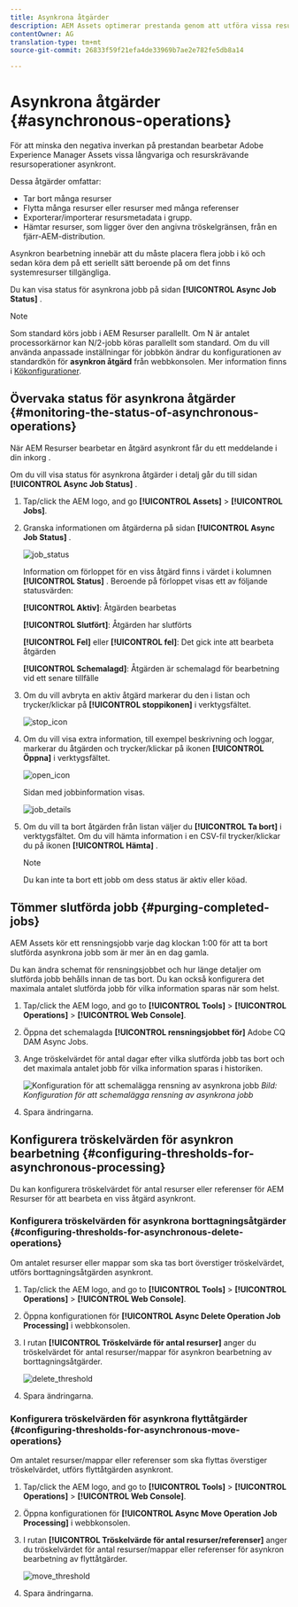 ```yaml
---
title: Asynkrona åtgärder
description: AEM Assets optimerar prestanda genom att utföra vissa resurskrävande uppgifter asynkront.
contentOwner: AG
translation-type: tm+mt
source-git-commit: 26833f59f21efa4de33969b7ae2e782fe5db8a14

---
```



# Asynkrona åtgärder {#asynchronous-operations}

För att minska den negativa inverkan på prestandan bearbetar Adobe Experience Manager Assets vissa långvariga och resurskrävande resursoperationer asynkront.

Dessa åtgärder omfattar:

* Tar bort många resurser
* Flytta många resurser eller resurser med många referenser
* Exporterar/importerar resursmetadata i grupp.
* Hämtar resurser, som ligger över den angivna tröskelgränsen, från en fjärr-AEM-distribution.

Asynkron bearbetning innebär att du måste placera flera jobb i kö och sedan köra dem på ett seriellt sätt beroende på om det finns systemresurser tillgängliga.

Du kan visa status för asynkrona jobb på sidan **[!UICONTROL Async Job Status]** .

>[!NOTE]
>
>Som standard körs jobb i AEM Resurser parallellt. Om N är antalet processorkärnor kan N/2-jobb köras parallellt som standard. Om du vill använda anpassade inställningar för jobbkön ändrar du konfigurationen av standardkön för **asynkron åtgärd** från webbkonsolen. Mer information finns i [Kökonfigurationer](https://sling.apache.org/documentation/bundles/apache-sling-eventing-and-job-handling.html#queue-configurations).

## Övervaka status för asynkrona åtgärder {#monitoring-the-status-of-asynchronous-operations}

När AEM Resurser bearbetar en åtgärd asynkront får du ett meddelande i din inkorg <!-- and through email -->.

Om du vill visa status för asynkrona åtgärder i detalj går du till sidan **[!UICONTROL Async Job Status]** .

1. Tap/click the AEM logo, and go **[!UICONTROL Assets]** > **[!UICONTROL Jobs]**.
1. Granska informationen om åtgärderna på sidan **[!UICONTROL Async Job Status]** .

   ![job_status](assets/job_status.png)

   Information om förloppet för en viss åtgärd finns i värdet i kolumnen **[!UICONTROL Status]** . Beroende på förloppet visas ett av följande statusvärden:

   **[!UICONTROL Aktiv]**: Åtgärden bearbetas

   **[!UICONTROL Slutfört]**: Åtgärden har slutförts

   **[!UICONTROL Fel]** eller **[!UICONTROL fel]**: Det gick inte att bearbeta åtgärden

   **[!UICONTROL Schemalagd]**: Åtgärden är schemalagd för bearbetning vid ett senare tillfälle

1. Om du vill avbryta en aktiv åtgärd markerar du den i listan och trycker/klickar på **[!UICONTROL stoppikonen]** i verktygsfältet.

   ![stop_icon](assets/stop_icon.png)

1. Om du vill visa extra information, till exempel beskrivning och loggar, markerar du åtgärden och trycker/klickar på ikonen **[!UICONTROL Öppna]** i verktygsfältet.

   ![open_icon](assets/open_icon.png)

   Sidan med jobbinformation visas.

   ![job_details](assets/job_details.png)

1. Om du vill ta bort åtgärden från listan väljer du **[!UICONTROL Ta bort]** i verktygsfältet. Om du vill hämta information i en CSV-fil trycker/klickar du på ikonen **[!UICONTROL Hämta]** .

   >[!NOTE]
   >
   >Du kan inte ta bort ett jobb om dess status är aktiv eller köad.

## Tömmer slutförda jobb {#purging-completed-jobs}

AEM Assets kör ett rensningsjobb varje dag klockan 1:00 för att ta bort slutförda asynkrona jobb som är mer än en dag gamla.

Du kan ändra schemat för rensningsjobbet och hur länge detaljer om slutförda jobb behålls innan de tas bort. Du kan också konfigurera det maximala antalet slutförda jobb för vilka information sparas när som helst.

1. Tap/click the AEM logo, and go to **[!UICONTROL Tools]** > **[!UICONTROL Operations]** > **[!UICONTROL Web Console]**.
1. Öppna det schemalagda **[!UICONTROL rensningsjobbet för]** Adobe CQ DAM Async Jobs.
1. Ange tröskelvärdet för antal dagar efter vilka slutförda jobb tas bort och det maximala antalet jobb för vilka information sparas i historiken.

   ![Konfiguration för att schemalägga rensning av asynkrona jobb](assets/configmgr_purge_asyncjobs.png)
   *Bild: Konfiguration för att schemalägga rensning av asynkrona jobb*

1. Spara ändringarna.

## Konfigurera tröskelvärden för asynkron bearbetning {#configuring-thresholds-for-asynchronous-processing}

Du kan konfigurera tröskelvärdet för antal resurser eller referenser för AEM Resurser för att bearbeta en viss åtgärd asynkront.

### Konfigurera tröskelvärden för asynkrona borttagningsåtgärder {#configuring-thresholds-for-asynchronous-delete-operations}

Om antalet resurser eller mappar som ska tas bort överstiger tröskelvärdet, utförs borttagningsåtgärden asynkront.

1. Tap/click the AEM logo, and go to **[!UICONTROL Tools]** > **[!UICONTROL Operations]** > **[!UICONTROL Web Console]**.
1. Öppna konfigurationen för **[!UICONTROL Async Delete Operation Job Processing]** i webbkonsolen.
1. I rutan **[!UICONTROL Tröskelvärde för antal resurser]** anger du tröskelvärdet för antal resurser/mappar för asynkron bearbetning av borttagningsåtgärder.

   ![delete_threshold](assets/delete_threshold.png)

1. Spara ändringarna.

### Konfigurera tröskelvärden för asynkrona flyttåtgärder {#configuring-thresholds-for-asynchronous-move-operations}

Om antalet resurser/mappar eller referenser som ska flyttas överstiger tröskelvärdet, utförs flyttåtgärden asynkront.

1. Tap/click the AEM logo, and go to **[!UICONTROL Tools]** > **[!UICONTROL Operations]** > **[!UICONTROL Web Console]**.
1. Öppna konfigurationen för **[!UICONTROL Async Move Operation Job Processing]** i webbkonsolen.
1. I rutan **[!UICONTROL Tröskelvärde för antal resurser/referenser]** anger du tröskelvärdet för antal resurser/mappar eller referenser för asynkron bearbetning av flyttåtgärder.

   ![move_threshold](assets/move_threshold.png)

1. Spara ändringarna.
